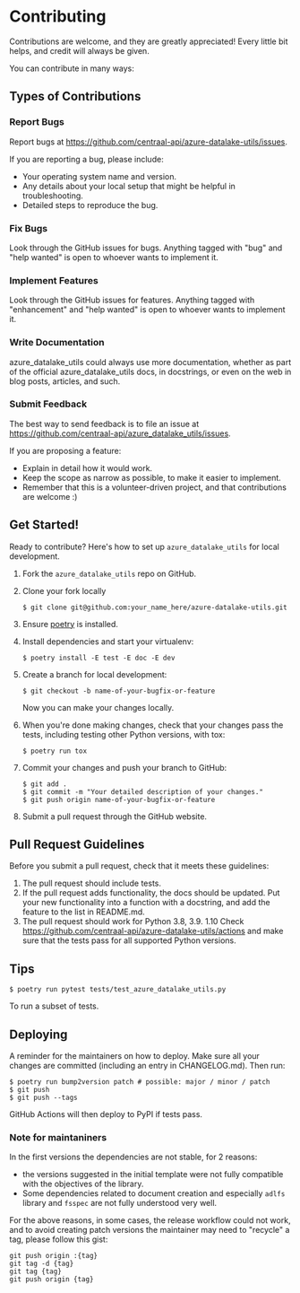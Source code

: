 # Contributing

Contributions are welcome, and they are greatly appreciated! Every little bit
helps, and credit will always be given.

You can contribute in many ways:

## Types of Contributions

### Report Bugs

Report bugs at https://github.com/centraal-api/azure-datalake-utils/issues.

If you are reporting a bug, please include:

* Your operating system name and version.
* Any details about your local setup that might be helpful in troubleshooting.
* Detailed steps to reproduce the bug.

### Fix Bugs

Look through the GitHub issues for bugs. Anything tagged with "bug" and "help
wanted" is open to whoever wants to implement it.

### Implement Features

Look through the GitHub issues for features. Anything tagged with "enhancement"
and "help wanted" is open to whoever wants to implement it.

### Write Documentation

azure_datalake_utils could always use more documentation, whether as part of the
official azure_datalake_utils docs, in docstrings, or even on the web in blog posts,
articles, and such.

### Submit Feedback

The best way to send feedback is to file an issue at https://github.com/centraal-api/azure_datalake_utils/issues.

If you are proposing a feature:

* Explain in detail how it would work.
* Keep the scope as narrow as possible, to make it easier to implement.
* Remember that this is a volunteer-driven project, and that contributions
  are welcome :)

## Get Started!

Ready to contribute? Here's how to set up `azure_datalake_utils` for local development.

1. Fork the `azure_datalake_utils` repo on GitHub.
2. Clone your fork locally

    ```
    $ git clone git@github.com:your_name_here/azure-datalake-utils.git
    ```

3. Ensure [poetry](https://python-poetry.org/docs/) is installed.
4. Install dependencies and start your virtualenv:

    ```
    $ poetry install -E test -E doc -E dev
    ```

5. Create a branch for local development:

    ```
    $ git checkout -b name-of-your-bugfix-or-feature
    ```

    Now you can make your changes locally.

6. When you're done making changes, check that your changes pass the
   tests, including testing other Python versions, with tox:

    ```
    $ poetry run tox
    ```

7. Commit your changes and push your branch to GitHub:

    ```
    $ git add .
    $ git commit -m "Your detailed description of your changes."
    $ git push origin name-of-your-bugfix-or-feature
    ```

8. Submit a pull request through the GitHub website.

## Pull Request Guidelines

Before you submit a pull request, check that it meets these guidelines:

1. The pull request should include tests.
2. If the pull request adds functionality, the docs should be updated. Put
   your new functionality into a function with a docstring, and add the
   feature to the list in README.md.
3. The pull request should work for Python 3.8, 3.9. 1.10 Check
   https://github.com/centraal-api/azure-datalake-utils/actions
   and make sure that the tests pass for all supported Python versions.

## Tips

```
$ poetry run pytest tests/test_azure_datalake_utils.py
```

To run a subset of tests.


## Deploying

A reminder for the maintainers on how to deploy.
Make sure all your changes are committed (including an entry in CHANGELOG.md).
Then run:

```
$ poetry run bump2version patch # possible: major / minor / patch
$ git push
$ git push --tags
```

GitHub Actions will then deploy to PyPI if tests pass.

### Note for maintaniners

In the first versions the dependencies are not stable, for 2 reasons:

- the versions suggested in the initial template were not fully compatible with the objectives of the library.
- Some dependencies related to document creation and especially `adlfs` library and `fsspec` are not fully understood very well.

For the above reasons, in some cases, the release workflow could not work, and to avoid creating patch versions the maintainer may need to "recycle" a tag, please follow this gist:

```
git push origin :{tag}
git tag -d {tag}
git tag {tag}
git push origin {tag}
```

